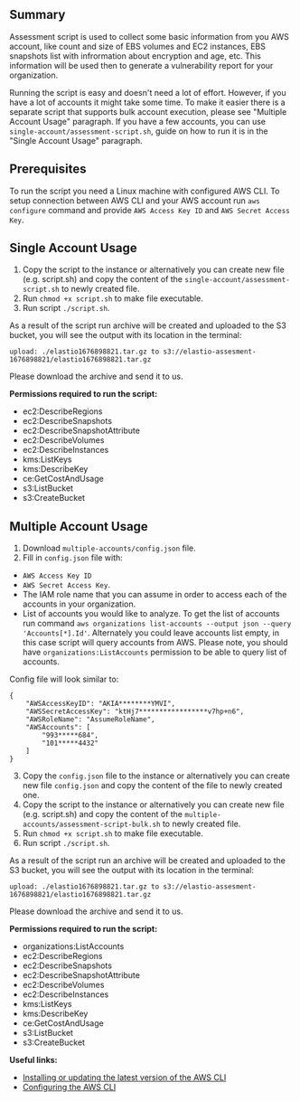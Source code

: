 ## Summary
Assessment script is used to collect some basic information from you AWS account, like count and size of EBS volumes and EC2 instances, EBS snapshots list with infrormation about encryption and age, etc. This information will be used then to generate a vulnerability report for your organization.

Running the script is easy and doesn't need a lot of effort. However, if you have a lot of accounts it might take some time. To make it easier there is a separate script that supports bulk account execution, please see "Multiple Account Usage" paragraph. If you have a few accounts, you can use `single-account/assessment-script.sh`, guide on how to run it is in the "Single Account Usage" paragraph.

## Prerequisites
To run the script you need a Linux machine with configured AWS CLI.
To setup connection  between AWS CLI and your AWS account run `aws configure` command and provide `AWS Access Key ID` and `AWS Secret Access Key`.

## Single Account Usage
1. Copy the script to the instance or alternatively you can create new file (e.g. script.sh) and copy the content of the `single-account/assessment-script.sh` to newly created file.
2. Run `chmod +x script.sh` to make file executable.
3. Run script `./script.sh`.

As a result of the script run archive will be created and uploaded to the S3 bucket, you will see the output with its location in the terminal:
```
upload: ./elastio1676898821.tar.gz to s3://elastio-assesment-1676898821/elastio1676898821.tar.gz
```

Please download the archive and send it to us.

**Permissions required to run the script:**
- ec2:DescribeRegions
- ec2:DescribeSnapshots
- ec2:DescribeSnapshotAttribute
- ec2:DescribeVolumes
- ec2:DescribeInstances
- kms:ListKeys
- kms:DescribeKey
- ce:GetCostAndUsage
- s3:ListBucket
- s3:CreateBucket

## Multiple Account Usage
1. Download `multiple-accounts/config.json` file.
2. Fill in `config.json` file with:
 - `AWS Access Key ID`
 - `AWS Secret Access Key`.
 - The IAM role name that you can assume in order to access each of the accounts in your organization.
 - List of accounts you would like to analyze. To get the list of accounts run command `aws organizations list-accounts --output json --query 'Accounts[*].Id'`. Alternately you could leave accounts list empty, in this case script will query accounts from AWS. Please note, you should have `organizations:ListAccounts` permission to be able to query list of accounts.

Config file will look similar to:
```
{
	"AWSAccessKeyID": "AKIA********YMVI",
	"AWSSecretAccessKey": "ktHj7*****************v7hp+n6",
	"AWSRoleName": "AssumeRoleName",
	"AWSAccounts": [
		"993*****684",
		"101*****4432"
	]
}
```
3. Copy the `config.json` file to the instance or alternatively you can create new file `config.json` and copy the content of the file to newly created one.
4. Copy the script to the instance or alternatively you can create new file (e.g. script.sh) and copy the content of the `multiple-accounts/assessment-script-bulk.sh` to newly created file.
5. Run `chmod +x script.sh` to make file executable.
6. Run script `./script.sh`.

As a result of the script run an archive will be created and uploaded to the S3 bucket, you will see the output with its location in the terminal:
```
upload: ./elastio1676898821.tar.gz to s3://elastio-assesment-1676898821/elastio1676898821.tar.gz
```

Please download the archive and send it to us.

**Permissions required to run the script:**
- organizations:ListAccounts
- ec2:DescribeRegions
- ec2:DescribeSnapshots
- ec2:DescribeSnapshotAttribute
- ec2:DescribeVolumes
- ec2:DescribeInstances
- kms:ListKeys
- kms:DescribeKey
- ce:GetCostAndUsage
- s3:ListBucket
- s3:CreateBucket

**Useful links:**
 - [Installing or updating the latest version of the AWS CLI](https://docs.aws.amazon.com/cli/latest/userguide/getting-started-install.html)
 - [Configuring the AWS CLI](https://docs.aws.amazon.com/cli/latest/userguide/cli-configure-quickstart.html)
